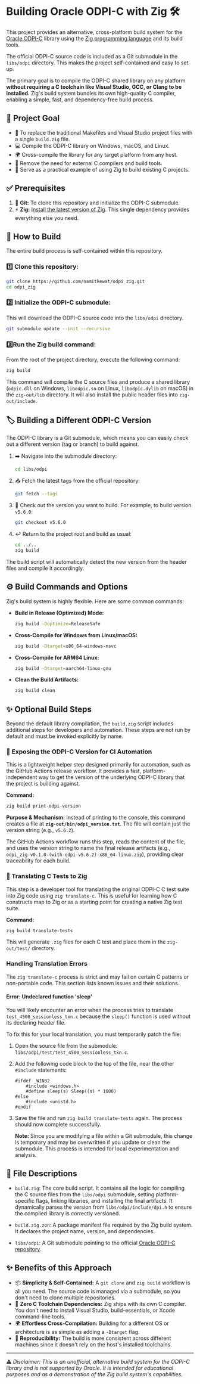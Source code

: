 # Building Oracle ODPI-C with Zig 🛠️

This project provides an alternative, cross-platform build system for the [Oracle ODPI-C](https://github.com/oracle/odpi) library using the [Zig programming language](https://ziglang.org/) and its build tools.

The official ODPI-C source code is included as a Git submodule in the `libs/odpi` directory. This makes the project self-contained and easy to set up.

The primary goal is to compile the ODPI-C shared library on any platform **without requiring a C toolchain like Visual Studio, GCC, or Clang to be installed**. Zig's build system bundles its own high-quality C compiler, enabling a simple, fast, and dependency-free build process.

## 🎯 Project Goal

* 🔄 To replace the traditional Makefiles and Visual Studio project files with a single `build.zig` file.
* 💻 Compile the ODPI-C library on Windows, macOS, and Linux.
* 🌍 Cross-compile the library for any target platform from any host.
* 🚫 Remove the need for external C compilers and build tools.
* 📖 Serve as a practical example of using Zig to build existing C projects.

## ✅ Prerequisites

1.  🐙 **Git:** To clone this repository and initialize the ODPI-C submodule.
2.  ⚡ **Zig:** [Install the latest version of Zig](https://ziglang.org/learn/getting-started/). This single dependency provides everything else you need.

## 🚀 How to Build

The entire build process is self-contained within this repository.

### 1️⃣ **Clone this repository:**

```bash
git clone https://github.com/namitkewat/odpi_zig.git
cd odpi_zig
```

### 2️⃣ **Initialize the ODPI-C submodule:**

This will download the ODPI-C source code into the `libs/odpi` directory.

```bash
git submodule update --init --recursive
```

### 3️⃣**Run the Zig build command:**

From the root of the project directory, execute the following command:

```bash
zig build
```

This command will compile the C source files and produce a shared library (`odpic.dll` on Windows, `libodpic.so` on Linux, `libodpic.dylib` on macOS) in the `zig-out/lib` directory. It will also install the public header files into `zig-out/include`.

## 🏷️ Building a Different ODPI-C Version

The ODPI-C library is a Git submodule, which means you can easily check out a different version (tag or branch) to build against.

1.  ➡️ Navigate into the submodule directory:
    ```bash
    cd libs/odpi
    ```

2.  📥 Fetch the latest tags from the official repository:
    ```bash
    git fetch --tags
    ```

3.  🔖 Check out the version you want to build. For example, to build version `v5.6.0`:
    ```bash
    git checkout v5.6.0
    ```

4.  ↩️ Return to the project root and build as usual:
    ```bash
    cd ../..
    zig build
    ```
The build script will automatically detect the new version from the header files and compile it accordingly.

## ⚙️ Build Commands and Options

Zig's build system is highly flexible. Here are some common commands:

* **Build in Release (Optimized) Mode:**
    ```bash
    zig build -Doptimize=ReleaseSafe
    ```

* **Cross-Compile for Windows from Linux/macOS:**
    ```bash
    zig build -Dtarget=x86_64-windows-msvc
    ```

* **Cross-Compile for ARM64 Linux:**
    ```bash
    zig build -Dtarget=aarch64-linux-gnu
    ```

* **Clean the Build Artifacts:**
    ```bash
    zig build clean
    ```

## ✨ Optional Build Steps

Beyond the default library compilation, the `build.zig` script includes additional steps for developers and automation. These steps are not run by default and must be invoked explicitly by name.

### 🤖 Exposing the ODPI-C Version for CI Automation

This is a lightweight helper step designed primarily for automation, such as the GitHub Actions release workflow. It provides a fast, platform-independent way to get the version of the underlying ODPI-C library that the project is building against.

**Command:**
```bash
zig build print-odpi-version
```
**Purpose & Mechanism:**
Instead of printing to the console, this command creates a file at **`zig-out/bin/odpi_version.txt`**. The file will contain just the version string (e.g., `v5.6.2`).

The GitHub Actions workflow runs this step, reads the content of the file, and uses the version string to name the final release artifacts (e.g., `odpi_zig-v0.1.0-(with-odpi-v5.6.2)-x86_64-linux.zip`), providing clear traceability for each build.

### 🧪 Translating C Tests to Zig

This step is a developer tool for translating the original ODPI-C C test suite into Zig code using `zig translate-c`. This is useful for learning how C constructs map to Zig or as a starting point for creating a native Zig test suite.

**Command:**
```bash
zig build translate-tests
```

This will generate `.zig` files for each C test and place them in the `zig-out/test/` directory.

### Handling Translation Errors

The `zig translate-c` process is strict and may fail on certain C patterns or non-portable code. This section lists known issues and their solutions.

#### Error: Undeclared function 'sleep'

You will likely encounter an error when the process tries to translate `test_4500_sessionless_txn.c` because the `sleep()` function is used without its declaring header file.

To fix this for your local translation, you must temporarily patch the file:

1.  Open the source file from the submodule: `libs/odpi/test/test_4500_sessionless_txn.c`.

2.  Add the following code block to the top of the file, near the other `#include` statements:
    ```
    #ifdef _WIN32
        #include <windows.h>
        #define sleep(s) Sleep((s) * 1000)
    #else
        #include <unistd.h>
    #endif
    ```

3.  Save the file and run `zig build translate-tests` again. The process should now complete successfully.

    **Note:** Since you are modifying a file within a Git submodule, this change is temporary and may be overwritten if you update or clean the submodule. This process is intended for local experimentation and analysis.

## 📁 File Descriptions

* `build.zig`: The core build script. It contains all the logic for compiling the C source files from the `libs/odpi` submodule, setting platform-specific flags, linking libraries, and installing the final artifacts. It dynamically parses the version from `libs/odpi/include/dpi.h` to ensure the compiled library is correctly versioned.

* `build.zig.zon`: A package manifest file required by the Zig build system. It declares the project name, version, and dependencies.

* `libs/odpi`: A Git submodule pointing to the official [Oracle ODPI-C repository](https://github.com/oracle/odpi).

## ✨ Benefits of this Approach

* 📦 **Simplicity & Self-Contained:** A `git clone` and `zig build` workflow is all you need. The source code is managed via a submodule, so you don't need to clone multiple repositories.
* 🚫 **Zero C Toolchain Dependencies:** Zig ships with its own C compiler. You don't need to install Visual Studio, build-essentials, or Xcode command-line tools.
* 🌍 **Effortless Cross-Compilation:** Building for a different OS or architecture is as simple as adding a `-Dtarget` flag.
* 🔄 **Reproducibility:** The build is more consistent across different machines since it doesn't rely on the host's installed toolchains.

---

⚠️ *Disclaimer: This is an unofficial, alternative build system for the ODPI-C library and is not supported by Oracle. It is intended for educational purposes and as a demonstration of the Zig build system's capabilities.*